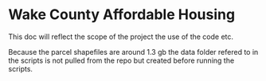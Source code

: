 # Wake County Affordable Housing

This doc will reflect the scope of the project the use of the code etc.

Because the parcel shapefiles are around 1.3 gb the data folder refered to in the scripts is not pulled from the repo but created before running the scripts.
